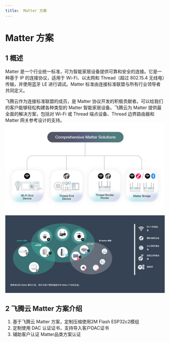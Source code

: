 ```yaml
---
title:  Matter 方案
---
```


#  Matter 方案

## 1 概述
Matter 是一个行业统一标准，可为智能家居设备提供可靠和安全的连接。它是一种基于 IP 的连接协议，适用于 Wi-Fi、以太网和 Thread（超过 802.15.4 无线电）传输，并使用蓝牙 LE 进行调试。Matter 标准由连接标准联盟与所有行业领导者共同定义。

飞腾云作为连接标准联盟的成员，是 Matter 协议开发的积极贡献者。可以给我们的客户能够轻松构建各种类型的 Matter 智能家居设备。飞腾云为 Matter 提供最全面的解决方案，包括对 Wi-Fi 或 Thread 端点设备、Thread 边界路由器和 Matter 网关参考设计的支持。
![tupian](/assets/images/matter/overview.png)

![可提供设备关系](/assets/images/matter/产品提供设备图.png)

## 2 飞腾云 Matter 方案介绍
  1. 基于飞腾云 Matter 方案，定制压缩使用2M Flash ESP32c2模组
  2. 定制使用 DAC 认证证书，支持导入客户DAC证书
  3. 辅助客户认证 Matter品类方案认证
